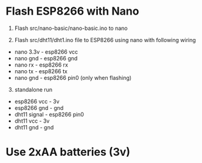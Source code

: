 # Flash ESP8266 with Nano

1) Flash src/nano-basic/nano-basic.ino to nano

2) Flash src/dht11/dht1.ino file to ESP8266 using nano with following wiring

* nano 3.3v - esp8266 vcc
* nano gnd - esp8266 gnd
* nano rx - esp8266 rx
* nano tx - esp8266 tx
* nano gnd - esp8266 pin0 (only when flashing)

3) standalone run

* esp8266 vcc - 3v
* esp8266 gnd - gnd
* dht11 signal - esp8266 pin0
* dht11 vcc - 3v
* dht11 gnd - gnd

# Use 2xAA batteries (3v)